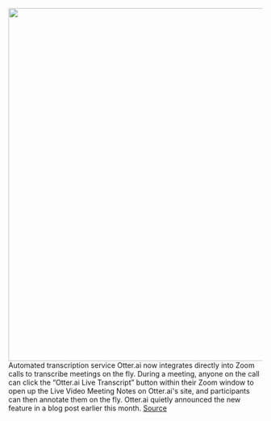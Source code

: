 <img src='https://cdn.vox-cdn.com/thumbor/SBzWRrpwD_en3IcbiqSrnTJIn5o=/0x0:2160x1440/1200x800/filters:focal(908x548:1252x892)/cdn.vox-cdn.com/uploads/chorus_image/image/66694597/otter_hero_screens_2.0.jpg' width='700px' /><br/>
Automated transcription service Otter.ai now integrates directly into Zoom calls to transcribe meetings on the fly. During a meeting, anyone on the call can click the “Otter.ai Live Transcript” button within their Zoom window to open up the Live Video Meeting Notes on Otter.ai's site, and participants can then annotate them on the fly. Otter.ai quietly announced the new feature in a blog post earlier this month.
<a href='https://www.theverge.com/2020/4/23/21232385/otter-ai-live-video-meeting-notes-zoom-transcription-annotation-teams'> Source <a/>